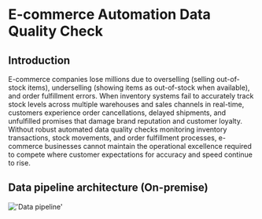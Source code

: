 # E-commerce Automation Data Quality Check
## Introduction
E-commerce companies lose millions due to overselling (selling out-of-stock items), underselling (showing items as out-of-stock when available), and order fulfillment errors. When inventory systems fail to accurately track stock levels across multiple warehouses and sales channels in real-time, customers experience order cancellations, delayed shipments, and unfulfilled promises that damage brand reputation and customer loyalty. Without robust automated data quality checks monitoring inventory transactions, stock movements, and order fulfillment processes, e-commerce businesses cannot maintain the operational excellence required to compete where customer expectations for accuracy and speed continue to rise.

## Data pipeline architecture (On-premise)
!['Data pipeline'](/asset/DE-DQC-Architecture.ppg)
